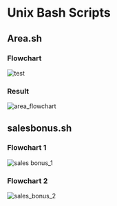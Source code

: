 # Unix Bash Scripts
 
## Area.sh

### Flowchart
![test](https://user-images.githubusercontent.com/22475630/86044693-1ffdcc80-ba53-11ea-88fb-392f39ed10d9.png)
 
### Result 
![area_flowchart](https://user-images.githubusercontent.com/22475630/86043944-10ca4f00-ba52-11ea-830c-8ab925c031b5.png)



 
 
 ## salesbonus.sh

### Flowchart 1
![sales bonus_1](https://user-images.githubusercontent.com/22475630/86044721-2c822500-ba53-11ea-8e22-b5220d061101.png)

### Flowchart 2
  
![sales_bonus_2](https://user-images.githubusercontent.com/22475630/86044731-30ae4280-ba53-11ea-865c-49277610c89a.png)
